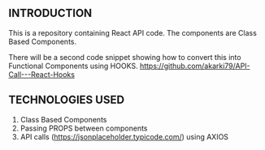 ## INTRODUCTION

This is a repository containing React API code. The components are Class Based Components.

There will be a second code snippet showing how to convert this into Functional Components using HOOKS.
 https://github.com/akarki79/API-Call---React-Hooks


## TECHNOLOGIES USED

1. Class Based Components
2. Passing PROPS between components
3. API calls (https://jsonplaceholder.typicode.com/) using AXIOS

